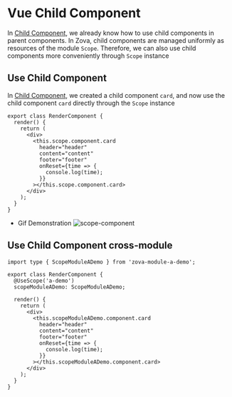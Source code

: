 # Vue Child Component

In [Child Component](../component/child.md), we already know how to use child components in parent components. In Zova, child components are managed uniformly as resources of the module `Scope`. Therefore, we can also use child components more conveniently through `Scope` instance

## Use Child Component

In [Child Component](../component/child.md), we created a child component `card`, and now use the child component `card` directly through the `Scope` instance

```typescript{5-12}
export class RenderComponent {
  render() {
    return (
      <div>
        <this.scope.component.card
          header="header"
          content="content"
          footer="footer"
          onReset={time => {
            console.log(time);
          }}
        ></this.scope.component.card>
      </div>
    );
  }
}
```

- Gif Demonstration
  ![scope-component](https://cabloy-1258265067.cos.ap-shanghai.myqcloud.com/image/scope-component.gif)

## Use Child Component cross-module

```typescript{1,4-5,10-17}
import type { ScopeModuleADemo } from 'zova-module-a-demo';

export class RenderComponent {
  @UseScope('a-demo')
  scopeModuleADemo: ScopeModuleADemo;

  render() {
    return (
      <div>
        <this.scopeModuleADemo.component.card
          header="header"
          content="content"
          footer="footer"
          onReset={time => {
            console.log(time);
          }}
        ></this.scopeModuleADemo.component.card>
      </div>
    );
  }
}
```
